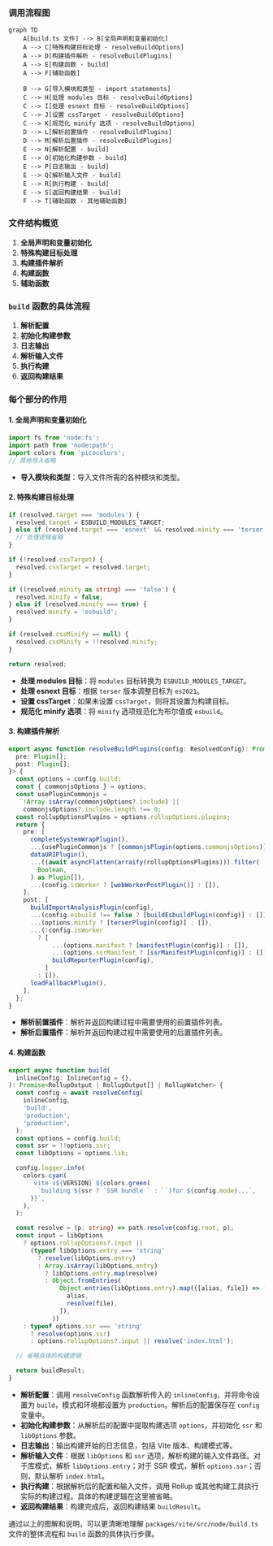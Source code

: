 ### 调用流程图

```mermaid
graph TD
    A[build.ts 文件] --> B[全局声明和变量初始化]
    A --> C[特殊构建目标处理 - resolveBuildOptions]
    A --> D[构建插件解析 - resolveBuildPlugins]
    A --> E[构建函数 - build]
    A --> F[辅助函数]

    B --> G[导入模块和类型 - import statements]
    C --> H[处理 modules 目标 - resolveBuildOptions]
    C --> I[处理 esnext 目标 - resolveBuildOptions]
    C --> J[设置 cssTarget - resolveBuildOptions]
    C --> K[规范化 minify 选项 - resolveBuildOptions]
    D --> L[解析前置插件 - resolveBuildPlugins]
    D --> M[解析后置插件 - resolveBuildPlugins]
    E --> N[解析配置 - build]
    E --> O[初始化构建参数 - build]
    E --> P[日志输出 - build]
    E --> Q[解析输入文件 - build]
    E --> R[执行构建 - build]
    E --> S[返回构建结果 - build]
    F --> T[辅助函数 - 其他辅助函数]
```

### 文件结构概览

1. **全局声明和变量初始化**
2. **特殊构建目标处理**
3. **构建插件解析**
4. **构建函数**
5. **辅助函数**

### `build` 函数的具体流程

1. **解析配置**
2. **初始化构建参数**
3. **日志输出**
4. **解析输入文件**
5. **执行构建**
6. **返回构建结果**

### 每个部分的作用

#### 1. 全局声明和变量初始化

```ts
import fs from 'node:fs';
import path from 'node:path';
import colors from 'picocolors';
// 其他导入省略
```

- **导入模块和类型**：导入文件所需的各种模块和类型。

#### 2. 特殊构建目标处理

```ts
if (resolved.target === 'modules') {
  resolved.target = ESBUILD_MODULES_TARGET;
} else if (resolved.target === 'esnext' && resolved.minify === 'terser') {
  // 处理逻辑省略
}

if (!resolved.cssTarget) {
  resolved.cssTarget = resolved.target;
}

if ((resolved.minify as string) === 'false') {
  resolved.minify = false;
} else if (resolved.minify === true) {
  resolved.minify = 'esbuild';
}

if (resolved.cssMinify == null) {
  resolved.cssMinify = !!resolved.minify;
}

return resolved;
```

- **处理 modules 目标**：将 `modules` 目标转换为 `ESBUILD_MODULES_TARGET`。
- **处理 esnext 目标**：根据 `terser` 版本调整目标为 `es2021`。
- **设置 cssTarget**：如果未设置 `cssTarget`，则将其设置为构建目标。
- **规范化 minify 选项**：将 `minify` 选项规范化为布尔值或 `esbuild`。

#### 3. 构建插件解析

```ts
export async function resolveBuildPlugins(config: ResolvedConfig): Promise<{
  pre: Plugin[];
  post: Plugin[];
}> {
  const options = config.build;
  const { commonjsOptions } = options;
  const usePluginCommonjs =
    !Array.isArray(commonjsOptions?.include) ||
    commonjsOptions?.include.length !== 0;
  const rollupOptionsPlugins = options.rollupOptions.plugins;
  return {
    pre: [
      completeSystemWrapPlugin(),
      ...(usePluginCommonjs ? [commonjsPlugin(options.commonjsOptions)] : []),
      dataURIPlugin(),
      ...((await asyncFlatten(arraify(rollupOptionsPlugins))).filter(
        Boolean,
      ) as Plugin[]),
      ...(config.isWorker ? [webWorkerPostPlugin()] : []),
    ],
    post: [
      buildImportAnalysisPlugin(config),
      ...(config.esbuild !== false ? [buildEsbuildPlugin(config)] : []),
      ...(options.minify ? [terserPlugin(config)] : []),
      ...(!config.isWorker
        ? [
            ...(options.manifest ? [manifestPlugin(config)] : []),
            ...(options.ssrManifest ? [ssrManifestPlugin(config)] : []),
            buildReporterPlugin(config),
          ]
        : []),
      loadFallbackPlugin(),
    ],
  };
}
```

- **解析前置插件**：解析并返回构建过程中需要使用的前置插件列表。
- **解析后置插件**：解析并返回构建过程中需要使用的后置插件列表。

#### 4. 构建函数

```ts
export async function build(
  inlineConfig: InlineConfig = {},
): Promise<RollupOutput | RollupOutput[] | RollupWatcher> {
  const config = await resolveConfig(
    inlineConfig,
    'build',
    'production',
    'production',
  );
  const options = config.build;
  const ssr = !!options.ssr;
  const libOptions = options.lib;

  config.logger.info(
    colors.cyan(
      `vite v${VERSION} ${colors.green(
        `building ${ssr ? `SSR bundle ` : ``}for ${config.mode}...`,
      )}`,
    ),
  );

  const resolve = (p: string) => path.resolve(config.root, p);
  const input = libOptions
    ? options.rollupOptions?.input ||
      (typeof libOptions.entry === 'string'
        ? resolve(libOptions.entry)
        : Array.isArray(libOptions.entry)
          ? libOptions.entry.map(resolve)
          : Object.fromEntries(
              Object.entries(libOptions.entry).map(([alias, file]) => [
                alias,
                resolve(file),
              ]),
            ))
    : typeof options.ssr === 'string'
      ? resolve(options.ssr)
      : options.rollupOptions?.input || resolve('index.html');

  // 省略具体的构建逻辑

  return buildResult;
}
```

- **解析配置**：调用 `resolveConfig` 函数解析传入的 `inlineConfig`，并将命令设置为 `build`，模式和环境都设置为 `production`。解析后的配置保存在 `config` 变量中。
- **初始化构建参数**：从解析后的配置中提取构建选项 `options`，并初始化 `ssr` 和 `libOptions` 参数。
- **日志输出**：输出构建开始的日志信息，包括 Vite 版本、构建模式等。
- **解析输入文件**：根据 `libOptions` 和 `ssr` 选项，解析构建的输入文件路径。对于库模式，解析 `libOptions.entry`；对于 SSR 模式，解析 `options.ssr`；否则，默认解析 `index.html`。
- **执行构建**：根据解析后的配置和输入文件，调用 Rollup 或其他构建工具执行实际的构建过程。具体的构建逻辑在这里被省略。
- **返回构建结果**：构建完成后，返回构建结果 `buildResult`。

通过以上的图解和说明，可以更清晰地理解 `packages/vite/src/node/build.ts` 文件的整体流程和 `build` 函数的具体执行步骤。